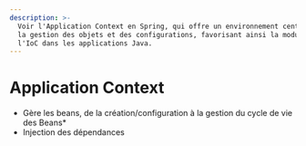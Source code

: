 ```yaml
---
description: >-
  Voir l'Application Context en Spring, qui offre un environnement central pour
  la gestion des objets et des configurations, favorisant ainsi la modularité et
  l'IoC dans les applications Java.
---
```


# Application Context

* Gère les beans, de la création/configuration à la gestion du cycle de vie des Beans\*
* Injection des dépendances
